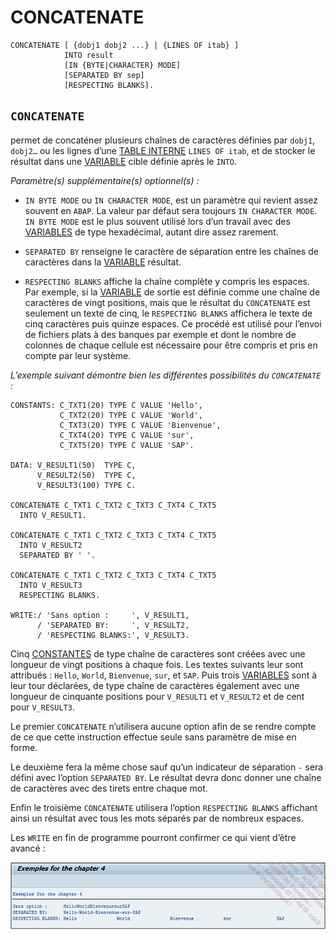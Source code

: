 # **CONCATENATE**

```JS
CONCATENATE [ {dobj1 dobj2 ...} | {LINES OF itab} ]
            INTO result
            [IN {BYTE|CHARACTER} MODE]
            [SEPARATED BY sep]
            [RESPECTING BLANKS].
```

## `CONCATENATE`

permet de concaténer plusieurs chaînes de caractères définies par `dobj1`, `dobj2…` ou les lignes d’une [TABLE INTERNE](../10_Tables_Internes/README.md) `LINES OF itab`, et de stocker le résultat dans une [VARIABLE](./01_Variables.md) cible définie après le `INTO`.

_Paramètre(s) supplémentaire(s) optionnel(s) :_

- `IN BYTE MODE` ou `IN CHARACTER MODE`, est un paramètre qui revient assez souvent en `ABAP`. La valeur par défaut sera toujours `IN CHARACTER MODE`. `IN BYTE MODE` est le plus souvent utilisé lors d’un travail avec des [VARIABLES](./01_Variables.md) de type hexadécimal, autant dire assez rarement.

- `SEPARATED BY` renseigne le caractère de séparation entre les chaînes de caractères dans la [VARIABLE](./01_Variables.md) résultat.

- `RESPECTING BLANKS` affiche la chaîne complète y compris les espaces. Par exemple, si la [VARIABLE](./01_Variables.md) de sortie est définie comme une chaîne de caractères de vingt positions, mais que le résultat du `CONCATENATE` est seulement un texte de cinq, le `RESPECTING BLANKS` affichera le texte de cinq caractères puis quinze espaces. Ce procédé est utilisé pour l’envoi de fichiers plats à des banques par exemple et dont le nombre de colonnes de chaque cellule est nécessaire pour être compris et pris en compte par leur système.

_L’exemple suivant démontre bien les différentes possibilités du `CONCATENATE` :_

```JS
CONSTANTS: C_TXT1(20) TYPE C VALUE 'Hello',
           C_TXT2(20) TYPE C VALUE 'World',
           C_TXT3(20) TYPE C VALUE 'Bienvenue',
           C_TXT4(20) TYPE C VALUE 'sur',
           C_TXT5(20) TYPE C VALUE 'SAP'.

DATA: V_RESULT1(50)  TYPE C,
      V_RESULT2(50)  TYPE C,
      V_RESULT3(100) TYPE C.

CONCATENATE C_TXT1 C_TXT2 C_TXT3 C_TXT4 C_TXT5
  INTO V_RESULT1.

CONCATENATE C_TXT1 C_TXT2 C_TXT3 C_TXT4 C_TXT5
  INTO V_RESULT2
  SEPARATED BY ' '.

CONCATENATE C_TXT1 C_TXT2 C_TXT3 C_TXT4 C_TXT5
  INTO V_RESULT3
  RESPECTING BLANKS.

WRITE:/ 'Sans option :     ', V_RESULT1,
      / 'SEPARATED BY:     ', V_RESULT2,
      / 'RESPECTING BLANKS:', V_RESULT3.
```

Cinq [CONSTANTES](./02_Constants.md) de type chaîne de caractères sont créées avec une longueur de vingt positions à chaque fois. Les textes suivants leur sont attribués : `Hello`, `World`, `Bienvenue`, `sur`, et `SAP`. Puis trois [VARIABLES](./01_Variables.md) sont à leur tour déclarées, de type chaîne de caractères également avec une longueur de cinquante positions pour `V_RESULT1` et `V_RESULT2` et de cent pour `V_RESULT3`.

Le premier `CONCATENATE` n’utilisera aucune option afin de se rendre compte de ce que cette instruction effectue seule sans paramètre de mise en forme.

Le deuxième fera la même chose sauf qu’un indicateur de séparation `-` sera défini avec l’option `SEPARATED BY`. Le résultat devra donc donner une chaîne de caractères avec des tirets entre chaque mot.

Enfin le troisième `CONCATENATE` utilisera l’option `RESPECTING BLANKS` affichant ainsi un résultat avec tous les mots séparés par de nombreux espaces.

Les `WRITE` en fin de programme pourront confirmer ce qui vient d’être avancé :

![](../ressources/04_04_01.png)
